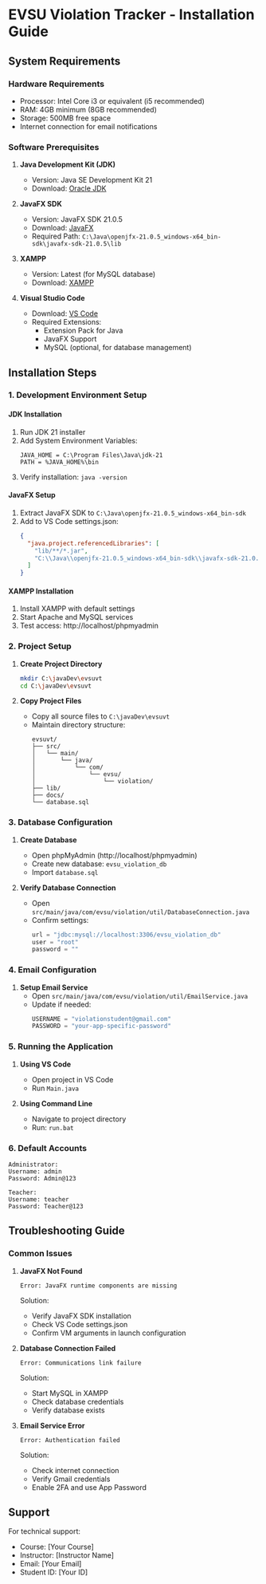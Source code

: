 # EVSU Violation Tracker - Installation Guide

## System Requirements

### Hardware Requirements
- Processor: Intel Core i3 or equivalent (i5 recommended)
- RAM: 4GB minimum (8GB recommended)
- Storage: 500MB free space
- Internet connection for email notifications

### Software Prerequisites
1. **Java Development Kit (JDK)**
   - Version: Java SE Development Kit 21
   - Download: [Oracle JDK](https://www.oracle.com/java/technologies/downloads/)

2. **JavaFX SDK**
   - Version: JavaFX SDK 21.0.5
   - Download: [JavaFX](https://gluonhq.com/products/javafx/)
   - Required Path: `C:\Java\openjfx-21.0.5_windows-x64_bin-sdk\javafx-sdk-21.0.5\lib`

3. **XAMPP**
   - Version: Latest (for MySQL database)
   - Download: [XAMPP](https://www.apachefriends.org/download.html)

4. **Visual Studio Code**
   - Download: [VS Code](https://code.visualstudio.com/download)
   - Required Extensions:
     - Extension Pack for Java
     - JavaFX Support
     - MySQL (optional, for database management)

## Installation Steps

### 1. Development Environment Setup

#### JDK Installation
1. Run JDK 21 installer
2. Add System Environment Variables:
   ```
   JAVA_HOME = C:\Program Files\Java\jdk-21
   PATH = %JAVA_HOME%\bin
   ```
3. Verify installation: `java -version`

#### JavaFX Setup
1. Extract JavaFX SDK to `C:\Java\openjfx-21.0.5_windows-x64_bin-sdk`
2. Add to VS Code settings.json:
   ```json
   {
     "java.project.referencedLibraries": [
       "lib/**/*.jar",
       "C:\\Java\\openjfx-21.0.5_windows-x64_bin-sdk\\javafx-sdk-21.0.5\\lib\\*.jar"
     ]
   }
   ```

#### XAMPP Installation
1. Install XAMPP with default settings
2. Start Apache and MySQL services
3. Test access: http://localhost/phpmyadmin

### 2. Project Setup

1. **Create Project Directory**
   ```bash
   mkdir C:\javaDev\evsuvt
   cd C:\javaDev\evsuvt
   ```

2. **Copy Project Files**
   - Copy all source files to `C:\javaDev\evsuvt`
   - Maintain directory structure:
     ```
     evsuvt/
     ├── src/
     │   └── main/
     │       └── java/
     │           └── com/
     │               └── evsu/
     │                   └── violation/
     ├── lib/
     ├── docs/
     └── database.sql
     ```

### 3. Database Configuration

1. **Create Database**
   - Open phpMyAdmin (http://localhost/phpmyadmin)
   - Create new database: `evsu_violation_db`
   - Import `database.sql`

2. **Verify Database Connection**
   - Open `src/main/java/com/evsu/violation/util/DatabaseConnection.java`
   - Confirm settings:
     ```java
     url = "jdbc:mysql://localhost:3306/evsu_violation_db"
     user = "root"
     password = ""
     ```

### 4. Email Configuration

1. **Setup Email Service**
   - Open `src/main/java/com/evsu/violation/util/EmailService.java`
   - Update if needed:
     ```java
     USERNAME = "violationstudent@gmail.com"
     PASSWORD = "your-app-specific-password"
     ```

### 5. Running the Application

1. **Using VS Code**
   - Open project in VS Code
   - Run `Main.java`

2. **Using Command Line**
   - Navigate to project directory
   - Run: `run.bat`

### 6. Default Accounts

```
Administrator:
Username: admin
Password: Admin@123

Teacher:
Username: teacher
Password: Teacher@123
```

## Troubleshooting Guide

### Common Issues

1. **JavaFX Not Found**
   ```
   Error: JavaFX runtime components are missing
   ```
   Solution:
   - Verify JavaFX SDK installation
   - Check VS Code settings.json
   - Confirm VM arguments in launch configuration

2. **Database Connection Failed**
   ```
   Error: Communications link failure
   ```
   Solution:
   - Start MySQL in XAMPP
   - Check database credentials
   - Verify database exists

3. **Email Service Error**
   ```
   Error: Authentication failed
   ```
   Solution:
   - Check internet connection
   - Verify Gmail credentials
   - Enable 2FA and use App Password

## Support

For technical support:
- Course: [Your Course]
- Instructor: [Instructor Name]
- Email: [Your Email]
- Student ID: [Your ID]